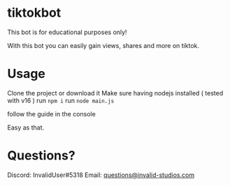 # tiktokbot
This bot is for educational purposes only!

With this bot you can easily gain views, shares and more on tiktok.

# Usage

Clone the project or download it
Make sure having nodejs installed ( tested with v16 ) 
run `npm i`
run `node main.js`

follow the guide in the console

Easy as that.

# Questions?
Discord: InvalidUser#5318
Email: questions@invalid-studios.com

